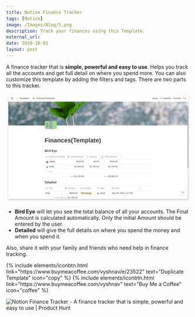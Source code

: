 ```yaml
---
title: Notion Finance Tracker
tags: [Notion]
image: /Images/Blog/5.png
description: Track your finances using this Template.
external_url:
date: 2020-10-01
layout: post
---
```

A finance tracker that is **simple, powerful and easy to use**. Helps you track all the accounts and get full detail on where you spend more. You can also customize this template by adding the filters and tags. There are two parts to this tracker.

![Notion Finance Tracker](/Images/Blog/5-1.png)

- **Bird Eye** will let you see the total balance of all your accounts.
    The Final Amount is calculated automatically. Only the initial Amount should be entered by the user.
- **Detailed** will give the full details on where you spend the money and when you spend it.

Also, share it with your family and friends who need help in finance tracking.

<p class="text-center">
{% include elements/iconbtn.html link="https://www.buymeacoffee.com/vyshnav/e/23522" text="Duplicate Template" icon="copy"  %}
{% include elements/iconbtn.html link="https://www.buymeacoffee.com/vyshnav" text="Buy Me a Coffee" icon="coffee" %}
</p>

<p class="text-center">
<a href="https://www.producthunt.com/posts/notion-finance-tracker-3?utm_source=badge-featured&utm_medium=badge&utm_souce=badge-notion-finance-tracker-3" style="text-decoration: none !important; background-color: transparent;" target="_blank"><img src="https://api.producthunt.com/widgets/embed-image/v1/featured.svg?post_id=302998&theme=light" alt="Notion Finance Tracker - A finance tracker that is simple, powerful and easy to use | Product Hunt" style="width: 250px; height: 54px;" width="250" height="54" /></a>
</p>

